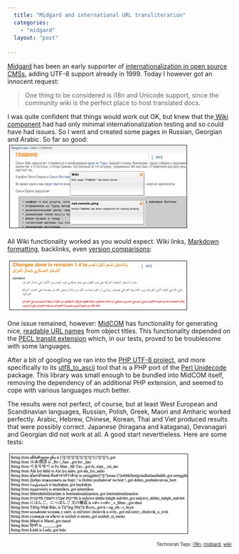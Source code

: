 ```yaml
---
  title: "Midgard and international URL transliteration"
  categories: 
    - "midgard"
  layout: "post"

---
```

<a href="http://www.midgard-project.org/">Midgard</a> has been an early supporter of <a href="http://www.midgard-project.org/documentation/concepts-i18n/">internationalization in open source CMSs</a>, adding UTF-8 support already in 1999. Today I however got an innocent request:
<blockquote>One thing to be considered is i18n and Unicode support, since the community wiki is the perfect place to host translated docs.</blockquote>I was quite confident that things would work out OK, but knew that the<a href="http://www.midgard-project.org/documentation/net-nemein-wiki/"> Wiki component</a> had had only minimal internationalization testing and so could have had issues. So I went and created some pages in Russian, Georgian and Arabic. So far so good:

<img src="/files/wiki-russian.jpg" height="185" width="398" border="1" hspace="4" vspace="4" alt="Wiki-Russian" />

All Wiki functionality worked as you would expect. Wiki links, <a href="http://daringfireball.net/projects/markdown/syntax">Markdown formatting</a>, backlinks, even <a href="http://www.midgard-project.org/documentation/revision-control-system-with-midcom/">version comparisons</a>:

<img src="/files/wiki-arabic-diff-1.jpg" height="109" width="398" border="1" hspace="4" vspace="4" alt="Wiki-Arabic-Diff-1" />

One issue remained, however: <a href="http://www.midgard-project.org/documentation/midcom">MidCOM</a> has functionality for generating nice, <a href="http://www.onedegree.ca/2006/02/02/the-importance-of-human-readable-urls">readable URL names</a> from object titles. This functionality depended on the <a href="http://pecl.php.net/package/translit">PECL translit extension</a> which, in our tests, proved to be troublesome with some languages.

After a bit of googling we ran into the <a href="http://sourceforge.net/projects/phputf8/">PHP UTF-8 project</a>, and more specifically to its <a href="http://phputf8.cvs.sourceforge.net/phputf8/utf8_to_ascii/README?view=markup">utf8_to_ascii</a> tool that is a PHP port of the <a href="http://interglacial.com/~sburke/tpj/as_html/tpj22.html">Perl Unidecode</a> package. This library was small enough to be bundled into MidCOM itself, removing the dependency of an additional PHP extension, and seemed to cope with various languages much better.

The results were not perfect, of course, but at least West European and Scandinavian languages, Russian, Polish, Greek, Maori and Amharic worked perfectly. Arabic, Hebrew, Chinese, Korean, Thai and Viet produced results that were possibly correct. Japanese (hiragana and katagana), Devanagari and Georgian did not work at all. A good start nevertheless. Here are some tests:

<img src="/files/utf8-transliteration-tests.jpg" height="178" width="400" border="1" hspace="4" vspace="4" alt="Utf8-Transliteration-Tests" />

<p style="text-align:right;font-size:10px;">Technorati Tags: <a href="http://www.technorati.com/tag/i18n" rel="tag">i18n</a>, <a href="http://www.technorati.com/tag/midgard" rel="tag">midgard</a>, <a href="http://www.technorati.com/tag/wiki" rel="tag">wiki</a></p>